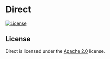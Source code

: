 # Direct

[![License](https://www.lolnet.co.nz/resources/badges/License-Apache%202.0-blue.svg)](https://www.apache.org/licenses/LICENSE-2.0)

## License
Direct is licensed under the [Apache 2.0](https://www.apache.org/licenses/LICENSE-2.0) license.